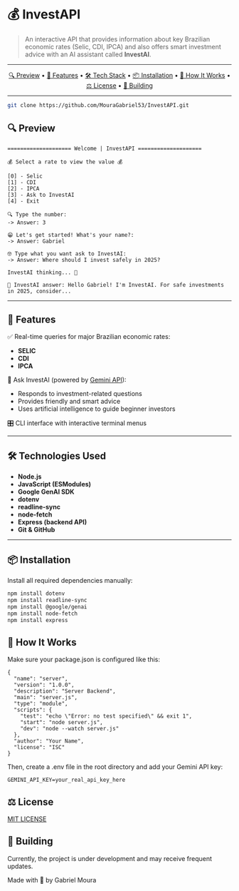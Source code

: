 # 💰 InvestAPI

> An interactive API that provides information about key Brazilian economic rates (Selic, CDI, IPCA) and also offers smart investment advice with an AI assistant called **InvestAI**.

---

<p align="center">
  <a href="#-preview">🔍 Preview</a> •
  <a href="#-features">🚀 Features</a> •
  <a href="#-technologies-used">🛠️ Tech Stack</a> •
  <a href="#-installation">📦 Installation</a> •
  <a href="#-how-it-works">📖 How It Works</a> •
  <a href="#️-license">⚖️ License</a> •
  <a href="#-building">🚧 Building</a>
</p>

---

```bash
git clone https://github.com/MouraGabriel53/InvestAPI.git
```

## 🔍 Preview

```CMD
==================== Welcome | InvestAPI ====================

💰 Select a rate to view the value 💰

[0] - Selic
[1] - CDI
[2] - IPCA
[3] - Ask to InvestAI
[4] - Exit

🔍 Type the number:
-> Answer: 3

😁 Let's get started! What's your name?:
-> Answer: Gabriel

🤓 Type what you want ask to InvestAI:
-> Answer: Where should I invest safely in 2025?

InvestAI thinking... 🤔

🤖 InvestAI answer: Hello Gabriel! I'm InvestAI. For safe investments in 2025, consider...

```

---

## 🚀 Features

✅ Real-time queries for major Brazilian economic rates:

- **SELIC**
- **CDI**
- **IPCA**

🤖 Ask InvestAI (powered by [Gemini API](https://ai.google.dev/)):

- Responds to investment-related questions
- Provides friendly and smart advice
- Uses artificial intelligence to guide beginner investors

🎛️ CLI interface with interactive terminal menus

---

## 🛠️ Technologies Used

- **Node.js**
- **JavaScript (ESModules)**
- **Google GenAI SDK**
- **dotenv**
- **readline-sync**
- **node-fetch**
- **Express (backend API)**
- **Git & GitHub**

---

## 📦 Installation

Install all required dependencies manually:

```bash
npm install dotenv
npm install readline-sync
npm install @google/genai
npm install node-fetch
npm install express
```

## 📖 How It Works

Make sure your package.json is configured like this:

```
{
  "name": "server",
  "version": "1.0.0",
  "description": "Server Backend",
  "main": "server.js",
  "type": "module",
  "scripts": {
    "test": "echo \"Error: no test specified\" && exit 1",
    "start": "node server.js",
    "dev": "node --watch server.js"
  },
  "author": "Your Name",
  "license": "ISC"
}

```
Then, create a .env file in the root directory and add your Gemini API key:

```
GEMINI_API_KEY=your_real_api_key_here
```

## ⚖️ License
[MIT LICENSE](LICENSE)

## 🚧 Building
Currently, the project is under development and may receive frequent updates.

Made with 💚 by Gabriel Moura